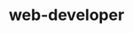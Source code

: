 ---
title: web-developer
color1: "white"
color2: "purple"
color3: "yellow"
colorBkg1: "#202020"
colorBkg2: "#202020"
colorTxt: "#FFF"
backgroundColor: "red"
backgroundPatternSrc: "assets/images/pattern-bkg.svg"
mainImageSrc: "assets/images/me.png"
font: "'Montserrat'"
class: "home"
---